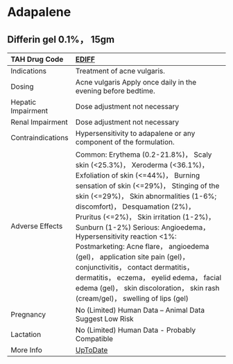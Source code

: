 # Adapalene

## Differin gel 0.1%， 15gm

| TAH Drug Code      | [EDIFF](https://www.tahsda.org.tw/drugs/hissearch.php?drug_code=EDIFF)                                                                                                                                                                                                                                                                                                                                                                                                                                                                                                                                 |
|:-------------------|:-------------------------------------------------------------------------------------------------------------------------------------------------------------------------------------------------------------------------------------------------------------------------------------------------------------------------------------------------------------------------------------------------------------------------------------------------------------------------------------------------------------------------------------------------------------------------------------------------------|
| Indications        | Treatment of acne vulgaris.                                                                                                                                                                                                                                                                                                                                                                                                                                                                                                                                                                            |
| Dosing             | Acne vulgaris Apply once daily in the evening before bedtime.                                                                                                                                                                                                                                                                                                                                                                                                                                                                                                                                          |
| Hepatic Impairment | Dose adjustment not necessary                                                                                                                                                                                                                                                                                                                                                                                                                                                                                                                                                                          |
| Renal Impairment   | Dose adjustment not necessary                                                                                                                                                                                                                                                                                                                                                                                                                                                                                                                                                                          |
| Contraindications  | Hypersensitivity to adapalene or any component of the formulation.                                                                                                                                                                                                                                                                                                                                                                                                                                                                                                                                     |
| Adverse Effects    | Common: Erythema (0.2-21.8%)， Scaly skin (<25.3%)， Xeroderma (<36.1%)， Exfoliation of skin (<=44%)， Burning sensation of skin (<=29%)， Stinging of the skin (<=29%)， Skin abnormalities (1-6%; discomfort)， Desquamation (2%)， Pruritus (<=2%)， Skin irritation (1-2%)， Sunburn (1-2%) Serious: Angioedema， Hypersensitivity reaction <1%: Postmarketing: Acne flare， angioedema (gel)， application site pain (gel)， conjunctivitis， contact dermatitis， dermatitis， eczema， eyelid edema， facial edema (gel)， skin discoloration， skin rash (cream/gel)， swelling of lips (gel) |
| Pregnancy          | No (Limited) Human Data – Animal Data Suggest Low Risk                                                                                                                                                                                                                                                                                                                                                                                                                                                                                                                                                 |
| Lactation          | No (Limited) Human Data - Probably Compatible                                                                                                                                                                                                                                                                                                                                                                                                                                                                                                                                                          |
| More Info          | [UpToDate](https://www.uptodate.com/contents/adapalene-drug-information)                                                                                                                                                                                                                                                                                                                                                                                                                                                                                                                               |

